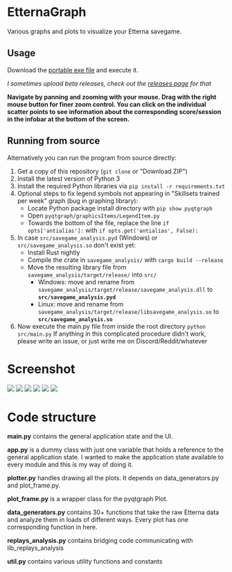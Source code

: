 # EtternaGraph
Various graphs and plots to visualize your Etterna savegame.

## Usage
Download the [portable exe file](https://github.com/kangalioo/etterna-graph/releases/latest/download/EtternaGraph.exe) and execute it.

*I sometimes upload beta releases, check out the [releases page](https://github.com/kangalioo/etterna-graph/releases) for that*

**Navigate by panning and zooming with your mouse. Drag with the right mouse button for finer zoom control. You can click on the individual scatter points to see information about the corresponding score/session in the infobar at the bottom of the screen.**

## Running from source
Alternatively you can run the program from source directly:
1. Get a copy of this repository (`git clone` or "Download ZIP")
2. Install the latest version of Python 3
3. Install the required Python libraries via `pip install -r requirements.txt`
3. Optional steps to fix legend symbols not appearing in "Skillsets trained per week" graph (bug in graphing library):
     - Locate Python package install directory with `pip show pyqtgraph`
     - Open `pyqtgraph/graphicsItems/LegendItem.py`
     - Towards the bottom of the file, replace the line `if opts['antialias']:` with `if opts.get('antialias', False):`
4. In case `src/savegame_analysis.pyd` (Windows) or `src/savegame_analysis.so` don't exist yet:
     - Install Rust nightly
     - Compile the crate in `savegame_analysis/` with `cargo build --release`
     - Move the resulting library file from `savegame_analysis/target/release/` into `src/`
          - Windows: move and rename from `savegame_analysis/target/release/savegame_analysis.dll` to **`src/savegame_analysis.pyd`**
          - Linux: move and rename from `savegame_analysis/target/release/libsavegame_analysis.so` to **`src/savegame_analysis.so`**
4. Now execute the main.py file from inside the root directory `python src/main.py`
If anything in this complicated procedure didn't work, please write an issue, or just write me on Discord/Reddit/whatever

# Screenshot
![](https://i.imgur.com/VpWEVAE.png)
![](https://i.imgur.com/knq8p0J.png)
![](https://i.imgur.com/za9U0jP.png)
![](https://i.imgur.com/9K1Aw7G.png)
![](https://i.imgur.com/BOG4Akj.png)
![](https://i.imgur.com/z6fzF9J.png)

# Code structure

**main.py** contains the general application state and the UI.

**app.py** is a dummy class with just one variable that holds a reference to the general application state. I wanted to make the application state available to every module and this is my way of doing it.

**plotter.py** handles drawing all the plots. It depends on data_generators.py and plot_frame.py.

**plot_frame.py** is a wrapper class for the pyqtgraph Plot.

**data_generators.py** contains 30+ functions that take the raw Etterna data and analyze them in loads of different ways. Every plot has one corresponding function in here.

**replays_analysis.py** contains bridging code communicating with lib_replays_analysis

**util.py** contains various utility functions and constants

